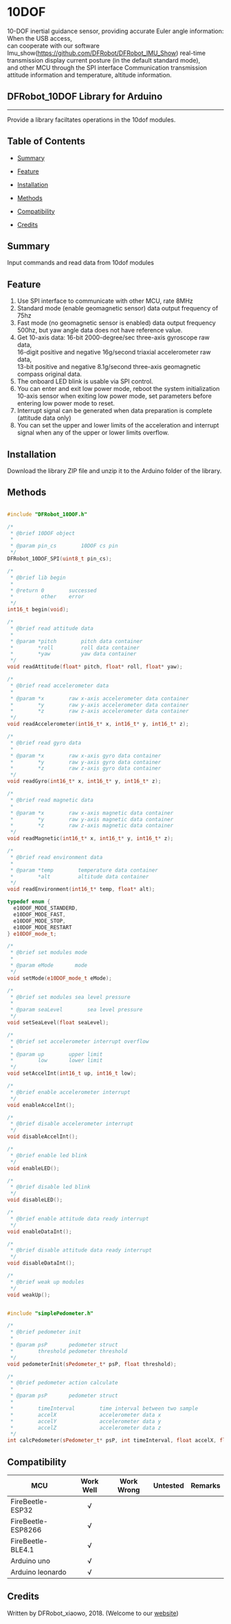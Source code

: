 # 10DOF

10-DOF inertial guidance sensor, providing accurate Euler angle information: When the USB access, <br>
can cooperate with our software Imu_show(https://github.com/DFRobot/DFRobot_IMU_Show) real-time transmission display current posture (in the default standard mode), <br>
and other MCU through the SPI interface Communication transmission attitude information and temperature, altitude information. <br>

## DFRobot_10DOF Library for Arduino
---------------------------------------------------------
Provide a library faciltates operations in the 10dof modules.

## Table of Contents

* [Summary](#summary)
* [Feature](#feature)
* [Installation](#installation)
* [Methods](#methods)

* [Compatibility](#compatibility)
* [Credits](#credits)
<snippet>
<content>

## Summary

Input commands and read data from 10dof modules

## Feature

1. Use SPI interface to communicate with other MCU, rate 8MHz <br>
2. Standard mode (enable geomagnetic sensor) data output frequency of 75hz <br>
3. Fast mode (no geomagnetic sensor is enabled) data output frequency 500hz, but yaw angle data does not have reference value. <br>
4. Get 10-axis data: 16-bit 2000-degree/sec three-axis gyroscope raw data, <br>
16-digit positive and negative 16g/second triaxial accelerometer raw data, <br>
13-bit positive and negative 8.1g/second three-axis geomagnetic compass original data. <br>
5. The onboard LED blink is usable via SPI control. <br>
6. You can enter and exit low power mode, reboot the system initialization 10-axis sensor when exiting low power mode, 
set parameters before entering low power mode to reset. <br>
7. Interrupt signal can be generated when data preparation is complete (attitude data only) <br>
8. You can set the upper and lower limits of the acceleration and interrupt signal when any of the upper or lower limits overflow. <br>

## Installation

Download the library ZIP file and unzip it to the Arduino folder of the library.<br>

## Methods

```C++

#include "DFRobot_10DOF.h"

/*
 * @brief 10DOF object
 *
 * @param pin_cs        10DOF cs pin
 */
DFRobot_10DOF_SPI(uint8_t pin_cs);

/*
 * @brief lib begin
 *
 * @return 0        successed
 *         other    error
 */
int16_t begin(void);

/*
 * @brief read attitude data
 *
 * @param *pitch        pitch data container
 *        *roll         roll data container
 *        *yaw          yaw data container
 */
void readAttitude(float* pitch, float* roll, float* yaw);

/*
 * @brief read accelerometer data
 *
 * @param *x        raw x-axis accelerometer data container
 *        *y        raw y-axis accelerometer data container
 *        *z        raw z-axis accelerometer data container
 */
void readAccelerometer(int16_t* x, int16_t* y, int16_t* z);

/*
 * @brief read gyro data
 *
 * @param *x        raw x-axis gyro data container
 *        *y        raw y-axis gyro data container
 *        *z        raw z-axis gyro data container
 */
void readGyro(int16_t* x, int16_t* y, int16_t* z);

/*
 * @brief read magnetic data
 *
 * @param *x        raw x-axis magnetic data container
 *        *y        raw y-axis magnetic data container
 *        *z        raw z-axis magnetic data container
 */
void readMagnetic(int16_t* x, int16_t* y, int16_t* z);

/*
 * @brief read environment data
 *
 * @param *temp        temperature data container
 *        *alt         altitude data container
 */
void readEnvironment(int16_t* temp, float* alt);

typedef enum {
  e10DOF_MODE_STANDERD,
  e10DOF_MODE_FAST,
  e10DOF_MODE_STOP,
  e10DOF_MODE_RESTART
} e10DOF_mode_t;

/*
 * @brief set modules mode
 *
 * @param eMode       mode
 */
void setMode(e10DOF_mode_t eMode);

/*
 * @brief set modules sea level pressure
 *
 * @param seaLevel        sea level pressure
 */
void setSeaLevel(float seaLevel);

/*
 * @brief set accelerometer interrupt overflow
 *
 * @param up        upper limit
 *        low       lower limit
 */
void setAccelInt(int16_t up, int16_t low);

/*
 * @brief enable accelerometer interrupt
 */
void enableAccelInt();

/*
 * @brief disable accelerometer interrupt
 */
void disableAccelInt();

/*
 * @brief enable led blink
 */
void enableLED();

/*
 * @brief disable led blink
 */
void disableLED();

/*
 * @brief enable attitude data ready interrupt
 */
void enableDataInt();

/*
 * @brief disable attitude data ready interrupt
 */
void disableDataInt();

/*
 * @brief weak up modules
 */
void weakUp();

```

```C++

#include "simplePedometer.h"

/*
 * @brief pedometer init
 *
 * @param psP       pedometer struct
 *        threshold pedometer threshold
 */
void pedometerInit(sPedometer_t* psP, float threshold);

/*
 * @brief pedometer action calculate
 *
 * @param psP       pedometer struct
 *
 *        timeInterval        time interval between two sample
 *        accelX              accelerometer data x
 *        accelY              accelerometer data y
 *        accelZ              accelerometer data z
 */
int calcPedometer(sPedometer_t* psP, int timeInterval, float accelX, float accelY, float accelZ);

```

## Compatibility

MCU                | Work Well | Work Wrong | Untested  | Remarks
------------------ | :----------: | :----------: | :---------: | -----
FireBeetle-ESP32  |      √       |             |            | 
FireBeetle-ESP8266  |      √       |             |            | 
FireBeetle-BLE4.1 |       √      |             |            | 
Arduino uno |       √      |             |            | 
Arduino leonardo |      √       |             |            | 

## Credits

Written by DFRobot_xiaowo, 2018. (Welcome to our [website](https://www.dfrobot.com/))
